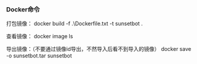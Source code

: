 ### Docker命令
打包镜像：
docker build -f .\Dockerfile.txt -t sunsetbot .

查看镜像：
docker image ls

导出镜像：（不要通过镜像id导出，不然导入后看不到导入的镜像）
docker save -o sunsetbot.tar sunsetbot
